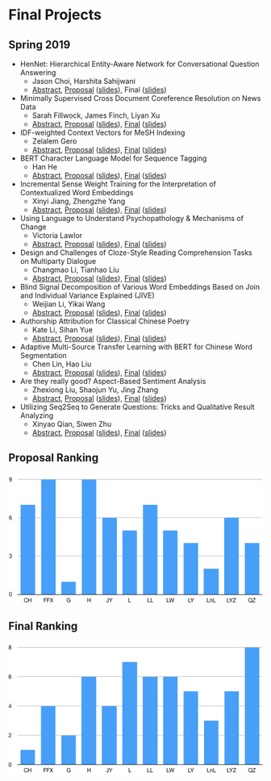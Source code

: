 Final Projects
=====

## Spring 2019

* HenNet: Hierarchical Entity-Aware Network for Conversational Question Answering
  * Jason Choi, Harshita Sahijwani
  * [Abstract](https://drive.google.com/open?id=1KHa7kFR8NTa-M_yzSYheOqM5Hi_Y3ATJ), [Proposal](https://drive.google.com/open?id=15Gj4-yLnLGYChzxZaNfodIk6b8JiI3oM) ([slides](https://drive.google.com/open?id=16CVlqkDeZSb2M8xttwQWNL4c6nWLR4r8)), Final ([slides](https://drive.google.com/open?id=1H1qVeDXfI1Kcu3EAjlCIVeQGRp0Pi_by))
* Minimally Supervised Cross Document Coreference Resolution on News Data
  * Sarah Fillwock, James Finch, Liyan Xu
  * [Abstract](https://drive.google.com/open?id=1ech7eO-WiJLz_L9zKW9G7Rhs17qFqFPJ), [Proposal](https://drive.google.com/open?id=1rM718e7tplLLUszgLyQiL3-CmrabT7Mw) ([slides](https://drive.google.com/open?id=11rDJze8uqTquevd1Aqx8qVWZAOss719I)), [Final](https://drive.google.com/open?id=1JLkKUrmoFuMtwE5MRhdGKpTJB4AVC5O4) ([slides](https://drive.google.com/open?id=1ZMqqpG-ng-sRuAEMzoQ8AW8Q2yAuiGv6))
* IDF-weighted Context Vectors for MeSH Indexing
  * Zelalem Gero
  * [Abstract](https://drive.google.com/open?id=1RJy0hqnig3obxka7evSqprUgZQ0b4q-9), [Proposal](https://drive.google.com/open?id=1pHSDh69c1TSUzjvkgLpBofLUoTelp3uS) ([slides](https://drive.google.com/open?id=1Llj9KGqi_cViYqfYGwFYPAEupiW6bAag)), [Final](https://drive.google.com/open?id=13PgQlIG8c5JQ8UxOAgri4k0UKYbLyr8X) ([slides](https://drive.google.com/open?id=1YKSB_dLmgaV-WjhdmCAGYvlYv_ebtAej))
* BERT Character Language Model for Sequence Tagging
  * Han He
  * [Abstract](https://drive.google.com/open?id=1YGFJ6xCkfaSL8E95cXSoo-fhnMHlKuRb), [Proposal](https://drive.google.com/open?id=1j9RcWTzX7IC3hPXcLFkRtoFWHpQ5rG6S) ([slides](https://drive.google.com/open?id=1VjuyCwRM19sXEQSGgDDr37zi9WuLgKWF)), [Final](https://drive.google.com/open?id=1UskwdmuFtr-O-gHub50faaSgnJNg1RZj) ([slides](https://drive.google.com/open?id=1bizY-D_7VtrPT91vrYOSIIcHl0uybgVv))
* Incremental Sense Weight Training for the Interpretation of Contextualized Word Embeddings
  * Xinyi Jiang, Zhengzhe Yang
  * [Abstract](https://drive.google.com/open?id=1mbaB3SOH3zZyQ00Py7uwgc4eAUU-gbNv), [Proposal](https://drive.google.com/open?id=1tVT18s4vYZ9lI97yus3ygV0eT0ZsgE96) ([slides](https://drive.google.com/open?id=1cDcXApAL6NzRCKfe1lSyDVmea1JtAhkP)), [Final](https://drive.google.com/open?id=19zljPYDWHbisJFX3f4Woy-Gc3oleyrlb) ([slides](https://drive.google.com/open?id=1CUVUzKKmzbJC5k2v-c_C9pX-AXv7D0qJ))
* Using Language to Understand Psychopathology & Mechanisms of Change
  * Victoria Lawlor
  * [Abstract](https://drive.google.com/open?id=1GT_JU6tx0-84ves-zGiUIl8oonm6TR4l), [Proposal](https://drive.google.com/open?id=1E_wNiQlds5yuFdzynuoTn6itaIL3jLB3) ([slides](https://drive.google.com/open?id=1vcjCD2P8IG7bjaVUvWn2hldg5fgV3b-1)), [Final](https://drive.google.com/open?id=15kFjkW0ps606YKS1kq15ObfCwdfDmy16) ([slides](https://drive.google.com/open?id=1fxCjyRdSg8938YTUl2H67Auph52lg1YD))
* Design and Challenges of Cloze-Style Reading Comprehension Tasks on Multiparty Dialogue
  * Changmao Li, Tianhao Liu
  * [Abstract](https://drive.google.com/open?id=1KS8IIKkGPkd1e2hrfC4h1OMf-o5OZLUN), [Proposal](https://drive.google.com/open?id=1dmXliwXLsY4Nv63gkZKPXX8dmqug73X1) ([slides](https://drive.google.com/open?id=1irEqjG8GC-9FhaqVh_QfOKUUPmtiVcBb)), [Final](https://drive.google.com/open?id=12Hkb_Ts23v4msVg_I4c_GRMxF0oa63l1) ([slides](https://drive.google.com/open?id=1PyGqqNWlBSzSSw44CiwlX9rVjtrn9kzT))
* Blind Signal Decomposition of Various Word Embeddings Based on Join and Individual Variance Explained (JIVE)
  * Weijian Li, Yikai Wang
  * [Abstract](https://drive.google.com/open?id=1W-mRB97qXgwPktrII4Xgapebj2UsQ6CT), [Proposal](https://drive.google.com/open?id=10pghPvKGnCKF-6B3i91rP0GXykJS3NBc) ([slides](https://drive.google.com/open?id=11t_bIuGncI1Ho7BpwM4AcPnM60fY2SRO)), [Final](https://drive.google.com/open?id=1m5nZYbXlG3LzyLGUwfbDaX8Es6kL2H85) ([slides](https://drive.google.com/open?id=1qy7Z8AN0fdhAsIkbsSu2XZo9frRLH41-))
* Authorship Attribution for Classical Chinese Poetry
  * Kate Li, Sihan Yue
  * [Abstract](https://drive.google.com/open?id=1w0LzSSp6vPAMaWDeUMsKV0VjJU_kSske), [Proposal](https://drive.google.com/open?id=12pdDAgAlVrszmWL7j1t9q3L9jFa2ffoJ) ([slides](https://drive.google.com/open?id=1rZYm8QXHfoCzzIoj1RpMsInoMlOB80d5)), [Final](https://drive.google.com/open?id=1H5Sjf78volh7sNa85nfR-gNjJN8MmXy0) ([slides](https://drive.google.com/open?id=1IaEpfcVBm3-JcXb_Cnr1qgWuOpwqJfX8))
* Adaptive Multi-Source Transfer Learning with BERT for Chinese Word Segmentation
  * Chen Lin, Hao Liu
  * [Abstract](https://drive.google.com/open?id=1JD-ooPyULxDXaSRpbj6Yidt3CjnFblVS), [Proposal](https://drive.google.com/open?id=1YyHAmwlNQhVNb8fJ7PqUKoj9masCDrng) ([slides](https://drive.google.com/open?id=1ELi0uGL_8MA3aMhzRuRl0U6pg8eRREPZ)), [Final](https://drive.google.com/open?id=1YOpZsZZJn6Huk0I2gwfc5Xb7Dn7x-0va) ([slides](https://drive.google.com/open?id=14yxXKlCo5SYIKEbnWKeToMVF22fUty7J))
* Are they really good? Aspect-Based Sentiment Analysis
  * Zhexiong Liu, Shaojun Yu, Jing Zhang
  * [Abstract](https://drive.google.com/open?id=1YdPtcQu4eYxQ6AiHoq8osyRj29D03AJM), [Proposal](https://drive.google.com/open?id=1Absvn4b6smpquVxKDAdRWBADjxM6HE_L) ([slides](https://drive.google.com/open?id=1ad-Cgv06cVRyv_tZTPPQ6FEr5Vv1d3Ox)), [Final](https://drive.google.com/open?id=1x_8DD7v2nxmcZBIlLduO-OUaNgetZcbn) ([slides](https://drive.google.com/open?id=1QDUW_h5mCmH2JPPXZHiIwuLBK2S7fgMI))
* Utilizing Seq2Seq to Generate Questions: Tricks and Qualitative Result Analyzing
  * Xinyao Qian, Siwen Zhu
  * [Abstract](https://drive.google.com/open?id=1yTvPqv3VhVK6YA9SHcKB1zf5iqlBZR4z), [Proposal](https://drive.google.com/open?id=16zfL7qyAXPJzoU-iXmWCPmSIZXX57a-9) ([slides](https://drive.google.com/open?id=1Jxo8b8Yn-Ox4-v5JOb9VYb9SORMYsKB0)), [Final](https://drive.google.com/open?id=1QPTC97ASpr629OCqX55wxZKsnLx06Xx4) ([slides](https://drive.google.com/open?id=1JVtqdsLPnSVEawABMttv7YBUHS_FFhMO))

## Proposal Ranking

![Proposal ranking](res/proposal_ranking_2019.png)

## Final Ranking

![Final ranking](res/final_ranking_2019.png)
